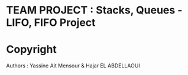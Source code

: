 # TEAM PROJECT : Stacks, Queues - LIFO, FIFO Project






# Copyright
Authors : Yassine Ait Mensour & Hajar EL ABDELLAOUI
